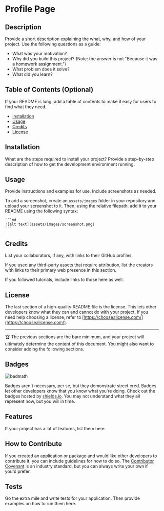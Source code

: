 # Profile Page

## Description

Provide a short description explaining the what, why, and how of your project. Use the following questions as a guide:

- What was your motivation?
- Why did you build this project? (Note: the answer is not "Because it was a homework assignment.")
- What problem does it solve?
- What did you learn?

## Table of Contents (Optional)

If your README is long, add a table of contents to make it easy for users to find what they need.

- [Installation](#installation)
- [Usage](#usage)
- [Credits](#credits)
- [License](#license)

## Installation

What are the steps required to install your project? Provide a step-by-step description of how to get the development environment running.

## Usage

Provide instructions and examples for use. Include screenshots as needed.

To add a screenshot, create an `assets/images` folder in your repository and upload your screenshot to it. Then, using the relative filepath, add it to your README using the following syntax:

    ```md
    ![alt text](assets/images/screenshot.png)
    ```

## Credits

List your collaborators, if any, with links to their GitHub profiles.

If you used any third-party assets that require attribution, list the creators with links to their primary web presence in this section.

If you followed tutorials, include links to those here as well.

## License

The last section of a high-quality README file is the license. This lets other developers know what they can and cannot do with your project. If you need help choosing a license, refer to [https://choosealicense.com/](https://choosealicense.com/).

---

🏆 The previous sections are the bare minimum, and your project will ultimately determine the content of this document. You might also want to consider adding the following sections.

## Badges

![badmath](https://img.shields.io/github/languages/top/lernantino/badmath)

Badges aren't necessary, per se, but they demonstrate street cred. Badges let other developers know that you know what you're doing. Check out the badges hosted by [shields.io](https://shields.io/). You may not understand what they all represent now, but you will in time.

## Features

If your project has a lot of features, list them here.

## How to Contribute

If you created an application or package and would like other developers to contribute it, you can include guidelines for how to do so. The [Contributor Covenant](https://www.contributor-covenant.org/) is an industry standard, but you can always write your own if you'd prefer.

## Tests

Go the extra mile and write tests for your application. Then provide examples on how to run them here.
